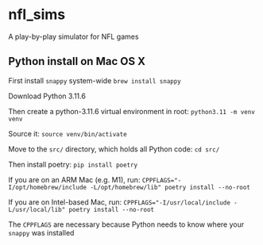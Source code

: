 # nfl_sims
A play-by-play simulator for NFL games


## Python install on Mac OS X

First install `snappy` system-wide
`brew install snappy`

Download Python 3.11.6

Then create a python-3.11.6 virtual environment in root:
`python3.11 -m venv venv`

Source it:
`source venv/bin/activate`

Move to the `src/` directory, which holds all Python code:
`cd src/`

Then install poetry:
`pip install poetry`

If you are on an ARM Mac (e.g. M1), run:
`CPPFLAGS="-I/opt/homebrew/include -L/opt/homebrew/lib" poetry install --no-root`

If you are on Intel-based Mac, run:
`CPPFLAGS="-I/usr/local/include -L/usr/local/lib" poetry install --no-root`

The `CPPFLAGS` are necessary because Python needs to know where your `snappy` was installed

